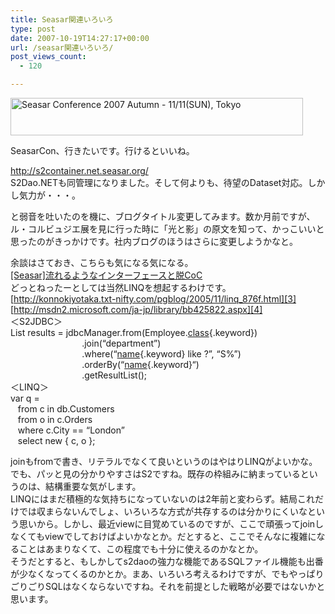 ```yaml
---
title: Seasar関連いろいろ
type: post
date: 2007-10-19T14:27:17+00:00
url: /seasar関連いろいろ/
post_views_count:
  - 120

---
```

[<img height="60" alt="Seasar Conference 2007 Autumn - 11/11(SUN), Tokyo" src="https://i0.wp.com/event.seasarfoundation.org/sc2007autumn/images/SeasarCon2007Autumn_Full.gif?resize=468%2C60" width="468"  data-recalc-dims="1" />][1] 

SeasarCon、行きたいです。行けるといいね。

<http://s2container.net.seasar.org/>  
S2Dao.NETも同管理になりました。そして何よりも、待望のDataset対応。しかし気力が・・・。

と弱音を吐いたのを機に、ブログタイトル変更してみます。数か月前ですが、ル・コルビュジエ展を見に行った時に「光と影」の原文を知って、かっこいいと思ったのがきっかけです。社内ブログのほうはさらに変更しようかなと。

余談はさておき、こちらも気になる気になる。  
[[Seasar]流れるようなインターフェースと脱CoC][2]  
どっとねったーとしては当然LINQを想起するわけです。  
[http://konnokiyotaka.txt-nifty.com/pgblog/2005/11/linq_876f.html][3]  
[http://msdn2.microsoft.com/ja-jp/library/bb425822.aspx][4]  
＜S2JDBC＞  
List<Employee> results = jdbcManager.from(Employee.[class][5]{.keyword})  
&nbsp;&nbsp;&nbsp;&nbsp;&nbsp;&nbsp;&nbsp;&nbsp;&nbsp;&nbsp;&nbsp;&nbsp;&nbsp;&nbsp;&nbsp;&nbsp;&nbsp;&nbsp;&nbsp;&nbsp;&nbsp;&nbsp;&nbsp;&nbsp;&nbsp;&nbsp;&nbsp;&nbsp; .join(&#8220;department&#8221;)  
&nbsp;&nbsp;&nbsp;&nbsp;&nbsp;&nbsp;&nbsp;&nbsp;&nbsp;&nbsp;&nbsp;&nbsp;&nbsp;&nbsp;&nbsp;&nbsp;&nbsp;&nbsp;&nbsp;&nbsp;&nbsp;&nbsp;&nbsp;&nbsp;&nbsp;&nbsp;&nbsp;&nbsp; .where(&#8220;[name][6]{.keyword} like ?&#8221;, &#8220;S%&#8221;)  
&nbsp;&nbsp;&nbsp;&nbsp;&nbsp;&nbsp;&nbsp;&nbsp;&nbsp;&nbsp;&nbsp;&nbsp;&nbsp;&nbsp;&nbsp;&nbsp;&nbsp;&nbsp;&nbsp;&nbsp;&nbsp;&nbsp;&nbsp;&nbsp;&nbsp;&nbsp;&nbsp;&nbsp; .orderBy(&#8220;[name][6]{.keyword}&#8220;)  
&nbsp;&nbsp;&nbsp;&nbsp;&nbsp;&nbsp;&nbsp;&nbsp;&nbsp;&nbsp;&nbsp;&nbsp;&nbsp;&nbsp;&nbsp;&nbsp;&nbsp;&nbsp;&nbsp;&nbsp;&nbsp;&nbsp;&nbsp;&nbsp;&nbsp;&nbsp;&nbsp;&nbsp; .getResultList();  
＜LINQ＞  
var q =  
&nbsp;&nbsp; from c in db.Customers  
&nbsp;&nbsp; from o in c.Orders  
&nbsp;&nbsp; where c.City == &#8220;London&#8221;  
&nbsp;&nbsp; select new { c, o };

joinもfromで書き、リテラルでなくて良いというのはやはりLINQがよいかな。でも、パッと見の分かりやすさはS2ですね。既存の枠組みに納まっているというのは、結構重要な気がします。  
LINQにはまだ積極的な気持ちになっていないのは2年前と変わらず。結局これだけでは収まらないんでしょ、いろいろな方式が共存するのは分かりにくいなという思いから。しかし、最近viewに目覚めているのですが、ここで頑張ってjoinしなくてもviewでしておけばよいかなとか。だとすると、ここでそんなに複雑になることはあまりなくて、この程度でも十分に使えるのかなとか。  
そうだとすると、もしかしてs2daoの強力な機能であるSQLファイル機能も出番が少なくなってくるのかとか。まあ、いろいろ考えるわけですが、でもやっぱりごりごりSQLはなくならないですね。それを前提とした戦略が必要ではないかと思います。

 [1]: http://event.seasarfoundation.org/sc2007autumn/ "Seasar Conference 2007 Autumn - 11/11(日) 東京, 法政大学市ヶ谷キャンパス外濠校舎3階"
 [2]: http://d.hatena.ne.jp/higayasuo/20071018#1192681950
 [3]: http://konnokiyotaka.txt-nifty.com/pgblog/2005/11/linq_876f.html "http://konnokiyotaka.txt-nifty.com/pgblog/2005/11/linq_876f.html"
 [4]: http://msdn2.microsoft.com/ja-jp/library/bb425822.aspx "http://msdn2.microsoft.com/ja-jp/library/bb425822.aspx"
 [5]: http://d.hatena.ne.jp/keyword/class
 [6]: http://d.hatena.ne.jp/keyword/name